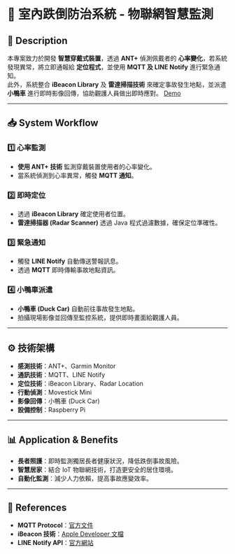 # 🏥 室內跌倒防治系統 - 物聯網智慧監測

## 📌 Description
本專案致力於開發 **智慧穿戴式裝置**，透過 **ANT+** 偵測佩戴者的 **心率變化**，若系統發現異常，將立即通報給 **定位程式**，並使用 **MQTT 及 LINE Notify** 進行緊急通知。  
此外，系統整合 **iBeacon Library** 及 **雷達掃描技術** 來確定事故發生地點，並派遣 **小鴨車** 進行即時影像回傳，協助觀護人員做出即時應對。
[Demo](https://www.youtube.com/watch?v=svAmBd3rSOQ&ab_channel=RenTsai)

---

## 📥 System Workflow
### 1️⃣ **心率監測**
- **使用 ANT+ 技術** 監測穿戴裝置使用者的心率變化。
- 當系統偵測到心率異常，觸發 **MQTT 通知**。

### 2️⃣ **即時定位**
- 透過 **iBeacon Library** 確定使用者位置。
- **雷達掃描器 (Radar Scanner)** 透過 Java 程式過濾數據，確保定位準確性。

### 3️⃣ **緊急通知**
- 觸發 **LINE Notify** 自動傳送警報訊息。
- 透過 **MQTT** 即時傳輸事故地點資訊。

### 4️⃣ **小鴨車派遣**
- **小鴨車 (Duck Car)** 自動前往事故發生地點。
- 拍攝現場影像並回傳至監控系統，提供即時畫面給觀護人員。

---

## ⚙️ 技術架構
- **感測技術**：ANT+、Garmin Monitor
- **通訊技術**：MQTT、LINE Notify
- **定位技術**：iBeacon Library、Radar Location
- **行動偵測**：Movestick Mini
- **影像回傳**：小鴨車 (Duck Car)
- **設備控制**：Raspberry Pi

---

## 📊 Application & Benefits
- **長者照護**：即時監測獨居長者健康狀況，降低跌倒事故風險。
- **智慧居家**：結合 IoT 物聯網技術，打造更安全的居住環境。
- **自動化監測**：減少人力依賴，提高事故應變效率。

---

## 📎 References
- **MQTT Protocol**：[官方文件](https://mqtt.org/)
- **iBeacon 技術**：[Apple Developer 文檔](https://developer.apple.com/ibeacon/)
- **LINE Notify API**：[官方網站](https://notify-bot.line.me/en/)

